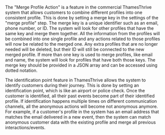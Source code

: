 The "Merge Profile Action" is a feature in the commercial ThamesThrive system that allows customers to combine different
profiles into one consistent profile. This is done by setting a merge key in the settings of the "merge profile" step.
The merge key is a unique identifier such as an email, phone number, or ID. The system will look for other profiles that
have the same key and merge them together. All the information from the profiles will be combined into one single
profile and any actions related to those profiles will now be related to the merged one. Any extra profiles that are no
longer needed will be deleted, but their ID will still be connected to the new merged profile. If more than one key is
used to merge profiles, like email and name, the system will look for profiles that have both those keys. The merge key
should be provided in a JSON array and can be accessed using dotted notation.

The identification point feature in ThamesThrive allows the system to identify customers during their journey. This is done
by setting an identification point, which is like an airport or police check. Once the customer is identified, all their
past events become part of their identified profile. If identification happens multiple times on different communication
channels, all the anonymous actions will become not anonymous anymore. For example, if a customer's profile in the
system has an email address that matches the email delivered in a new event, then the system can match anonymous
customer data with the existing profile and merge all previous interactions/events.
